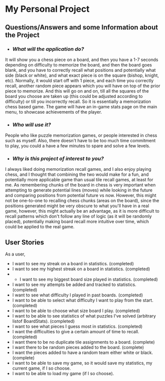 # My Personal Project



## **Questions/Answers and some Information about the Project** 
- ### ***What will the application do?***
It will show you a chess piece on a board, and then you have a 1-7 seconds depending on difficulty
to memorize the board, and then the board goes blank, and you have to correctly recall what positions and potentially 
what side (black or white), 
and what exact piece is on the square (bishop, knight, etc). Normally, it would start
off with 1 piece, and each time you correctly recall, another  random piece appears which you will have on top of the prior piece to 
memorize. And this will go on and on, till all the squares of the board you choose are taken up (this could be adjusted according to difficulty)
or till you incorrectly recall. 
So it is essentially a memorization chess based game. The game will have an in-game stats page on the main menu, 
to showcase achievements of the player. 

- ### ***Who will use it?***
People who like puzzle memorization games, or people interested in chess such as myself.
Also, there doesn't have to be too much time commitment to play, you could a have a few minutes to spare
and solve a few levels. 

- ### ***Why is this project of interest to you?***
I always liked doing memorization recall games, and I also enjoy playing chess, and I thought
that combining the two would make for a fun, and potentially more applicable game than usual tile recall games, at 
least for me. As remembering chunks of the board in chess is very important when attempting to generate potential lines
(moves) while looking in the future and comparing positions from potential future vs now. However, this might
not be one-to-one to recalling chess chunks (areas on the board), since the positions generated might
be very obscure to what you'll have in a real game, however, this might actually be an advantage, as it is 
more difficult to recall patterns which don't follow any line of logic (as it will be randomly placed), potentially
making board recall more intuitive over time, which could be applied to the real game.


## User Stories  
As a user,
- I want to see my streak on a board in statistics. (completed)
- I want to see my highest streak on a board in statistics. (completed)
- - I want to see my biggest board size played in statistics. (completed)
- I want to see my attempts be added and tracked to statistics. (completed)
- I want to see what difficulty I played in past boards. (completed)
- I want to be able to select what difficulty I want to play from the start. (completed) 
- I want to be able to choose what size board I play. (completed)
- I want to be able to see statistics of what puzzles I've solved (arbitrary listof BoardStats). (completed)
- I want to see what pieces I guess most in statistics. (completed)
- I want the difficulties to give a certain amount of time to recall. (completed)
- I want there to be no duplicate tile assignments to a board. (complete)
- I want there to be random pieces added to the board. (complete)
- I want the pieces added to have a random team either white or black. (complete)
- I want to be able to save my game, so it would save my statistics, my current game, if I so choose. 
- I want to be able to load my game (if I so choose).